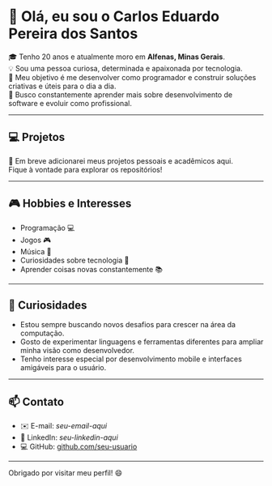 # 👋 Olá, eu sou o Carlos Eduardo Pereira dos Santos

🎓 Tenho 20 anos e atualmente moro em **Alfenas, Minas Gerais**.  
💡 Sou uma pessoa curiosa, determinada e apaixonada por tecnologia.  
🚀 Meu objetivo é me desenvolver como programador e construir soluções criativas e úteis para o dia a dia.  
🎯 Busco constantemente aprender mais sobre desenvolvimento de software e evoluir como profissional.

---

## 💻 Projetos

🔧 Em breve adicionarei meus projetos pessoais e acadêmicos aqui.  
Fique à vontade para explorar os repositórios!

---

## 🎮 Hobbies e Interesses

- Programação 💻  
- Jogos 🎮  
- Música 🎵  
- Curiosidades sobre tecnologia 📱  
- Aprender coisas novas constantemente 📚

---

## 🤔 Curiosidades

- Estou sempre buscando novos desafios para crescer na área da computação.  
- Gosto de experimentar linguagens e ferramentas diferentes para ampliar minha visão como desenvolvedor.  
- Tenho interesse especial por desenvolvimento mobile e interfaces amigáveis para o usuário.

---

## 📫 Contato

- ✉️ E-mail: _seu-email-aqui_  
- 💼 LinkedIn: _seu-linkedin-aqui_  
- 💻 GitHub: [github.com/seu-usuario](https://github.com/seu-usuario)

---

Obrigado por visitar meu perfil! 😄
